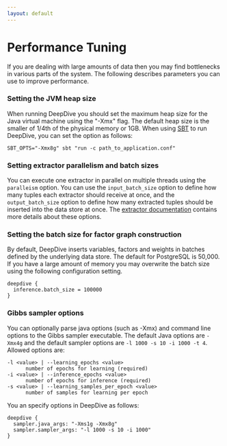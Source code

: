 ```yaml
---
layout: default
---
```


# Performance Tuning

If you are dealing with large amounts of data then you may find bottlenecks in various parts of the system. The following describes parameters you can use to improve performance.

### Setting the JVM heap size

When running DeepDive you should set the maximum heap size for the Java virtual machine using the "-Xmx" flag. The default heap size is the smaller of 1/4th of the physical memory or 1GB. When using [SBT](http://www.scala-sbt.org/) to run DeepDive, you can set the option as follows:

    SBT_OPTS="-Xmx8g" sbt "run -c path_to_application.conf"

### Setting extractor parallelism and batch sizes

You can execute one extractor in parallel on multiple threads using the `paralleism` option. You can use the `input_batch_size` option to define how many tuples each extractor should receive at once, and the `output_batch_size` option to define how many extracted tuples should be inserted into the data store at once. The [extractor documentation](extractors.html) contains more details about these options. 

### Setting the batch size for factor graph construction

By default, DeepDive inserts variables, factors and weights in batches defined by the underlying data store. The default for PostgreSQL is 50,000. If you have a large amount of memory you may overwrite the batch size using the following configuration setting.

    deepdive {
      inference.batch_size = 100000
    }


### Gibbs sampler options

You can optionally parse java options (such as -Xmx) and command line options to the Gibbs sampler executable. The default Java options are `-Xmx4g` and the default sampler options are `-l 1000 -s 10 -i 1000 -t 4`. Allowed options are:

    -l <value> | --learning_epochs <value>
          number of epochs for learning (required)
    -i <value> | --inference_epochs <value>
          number of epochs for inference (required)
    -s <value> | --learning_samples_per_epoch <value>
          number of samples for learning per epoch

You an specify options in DeepDive as follows:

    deepdive {
      sampler.java_args: "-Xms1g -Xmx8g"
      sampler.sampler_args: "-l 1000 -s 10 -i 1000"
    }
